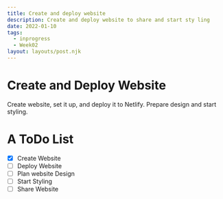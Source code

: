 ```yaml
---
title: Create and deploy website
description: Create and deploy website to share and start sty ling
date: 2022-01-10
tags:
  - inprogress
  - Week02
layout: layouts/post.njk
---
```


# Create and Deploy Website

Create website, set it up, and deploy it to Netlify. Prepare design and start styling.

# A ToDo List

- [x] Create Website
- [ ] Deploy Website
- [ ] Plan website Design
- [ ] Start Styling
- [ ] Share Website
